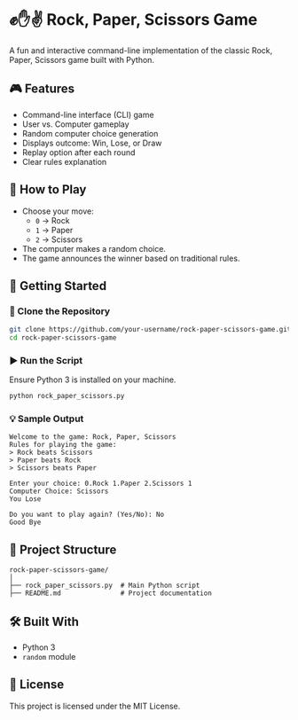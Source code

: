 # ✊✋✌️ Rock, Paper, Scissors Game

A fun and interactive command-line implementation of the classic Rock, Paper, Scissors game built with Python.

## 🎮 Features

- Command-line interface (CLI) game
- User vs. Computer gameplay
- Random computer choice generation
- Displays outcome: Win, Lose, or Draw
- Replay option after each round
- Clear rules explanation

## 📌 How to Play

- Choose your move:
  - `0` → Rock
  - `1` → Paper
  - `2` → Scissors
- The computer makes a random choice.
- The game announces the winner based on traditional rules.

## 🚀 Getting Started

### 📁 Clone the Repository

```bash
git clone https://github.com/your-username/rock-paper-scissors-game.git
cd rock-paper-scissors-game
````

### ▶️ Run the Script

Ensure Python 3 is installed on your machine.

```bash
python rock_paper_scissors.py
```

### 💡 Sample Output

```
Welcome to the game: Rock, Paper, Scissors
Rules for playing the game:
> Rock beats Scissors
> Paper beats Rock
> Scissors beats Paper

Enter your choice: 0.Rock 1.Paper 2.Scissors 1
Computer Choice: Scissors
You Lose

Do you want to play again? (Yes/No): No
Good Bye
```

## 📂 Project Structure

```
rock-paper-scissors-game/
│
├── rock_paper_scissors.py  # Main Python script
├── README.md               # Project documentation
```

## 🛠️ Built With

* Python 3
* `random` module

## 📃 License

This project is licensed under the MIT License.


